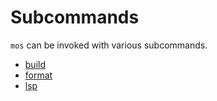 # Subcommands

`mos` can be invoked with various subcommands.

* [build](build)
* [format](format)
* [lsp](lsp)
